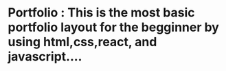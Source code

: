 # Portfolio : This is the most basic portfolio layout  for the begginner by using html,css,react, and javascript....
